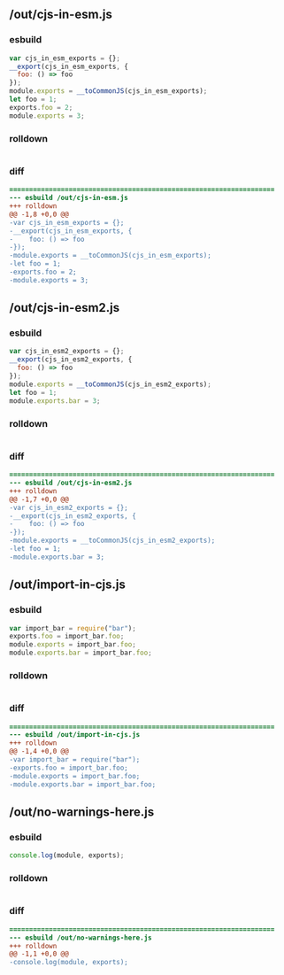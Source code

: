 ## /out/cjs-in-esm.js
### esbuild
```js
var cjs_in_esm_exports = {};
__export(cjs_in_esm_exports, {
  foo: () => foo
});
module.exports = __toCommonJS(cjs_in_esm_exports);
let foo = 1;
exports.foo = 2;
module.exports = 3;
```
### rolldown
```js

```
### diff
```diff
===================================================================
--- esbuild	/out/cjs-in-esm.js
+++ rolldown	
@@ -1,8 +0,0 @@
-var cjs_in_esm_exports = {};
-__export(cjs_in_esm_exports, {
-    foo: () => foo
-});
-module.exports = __toCommonJS(cjs_in_esm_exports);
-let foo = 1;
-exports.foo = 2;
-module.exports = 3;

```
## /out/cjs-in-esm2.js
### esbuild
```js
var cjs_in_esm2_exports = {};
__export(cjs_in_esm2_exports, {
  foo: () => foo
});
module.exports = __toCommonJS(cjs_in_esm2_exports);
let foo = 1;
module.exports.bar = 3;
```
### rolldown
```js

```
### diff
```diff
===================================================================
--- esbuild	/out/cjs-in-esm2.js
+++ rolldown	
@@ -1,7 +0,0 @@
-var cjs_in_esm2_exports = {};
-__export(cjs_in_esm2_exports, {
-    foo: () => foo
-});
-module.exports = __toCommonJS(cjs_in_esm2_exports);
-let foo = 1;
-module.exports.bar = 3;

```
## /out/import-in-cjs.js
### esbuild
```js
var import_bar = require("bar");
exports.foo = import_bar.foo;
module.exports = import_bar.foo;
module.exports.bar = import_bar.foo;
```
### rolldown
```js

```
### diff
```diff
===================================================================
--- esbuild	/out/import-in-cjs.js
+++ rolldown	
@@ -1,4 +0,0 @@
-var import_bar = require("bar");
-exports.foo = import_bar.foo;
-module.exports = import_bar.foo;
-module.exports.bar = import_bar.foo;

```
## /out/no-warnings-here.js
### esbuild
```js
console.log(module, exports);
```
### rolldown
```js

```
### diff
```diff
===================================================================
--- esbuild	/out/no-warnings-here.js
+++ rolldown	
@@ -1,1 +0,0 @@
-console.log(module, exports);

```
